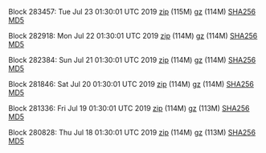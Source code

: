 Block 283457: Tue Jul 23 01:30:01 UTC 2019 [zip](https://files.01coin.io/mainnet/2019-07-23/bootstrap.dat.zip) (115M) [gz](https://files.01coin.io/mainnet/2019-07-23/bootstrap.dat.tar.gz) (114M) [SHA256](https://files.01coin.io/mainnet/2019-07-23/sha256.txt) [MD5](https://files.01coin.io/mainnet/2019-07-23/md5.txt)

Block 282918: Mon Jul 22 01:30:01 UTC 2019 [zip](https://files.01coin.io/mainnet/2019-07-22/bootstrap.dat.zip) (114M) [gz](https://files.01coin.io/mainnet/2019-07-22/bootstrap.dat.tar.gz) (114M) [SHA256](https://files.01coin.io/mainnet/2019-07-22/sha256.txt) [MD5](https://files.01coin.io/mainnet/2019-07-22/md5.txt)

Block 282384: Sun Jul 21 01:30:01 UTC 2019 [zip](https://files.01coin.io/mainnet/2019-07-21/bootstrap.dat.zip) (114M) [gz](https://files.01coin.io/mainnet/2019-07-21/bootstrap.dat.tar.gz) (114M) [SHA256](https://files.01coin.io/mainnet/2019-07-21/sha256.txt) [MD5](https://files.01coin.io/mainnet/2019-07-21/md5.txt)

Block 281846: Sat Jul 20 01:30:01 UTC 2019 [zip](https://files.01coin.io/mainnet/2019-07-20/bootstrap.dat.zip) (114M) [gz](https://files.01coin.io/mainnet/2019-07-20/bootstrap.dat.tar.gz) (114M) [SHA256](https://files.01coin.io/mainnet/2019-07-20/sha256.txt) [MD5](https://files.01coin.io/mainnet/2019-07-20/md5.txt)

Block 281336: Fri Jul 19 01:30:01 UTC 2019 [zip](https://files.01coin.io/mainnet/2019-07-19/bootstrap.dat.zip) (114M) [gz](https://files.01coin.io/mainnet/2019-07-19/bootstrap.dat.tar.gz) (113M) [SHA256](https://files.01coin.io/mainnet/2019-07-19/sha256.txt) [MD5](https://files.01coin.io/mainnet/2019-07-19/md5.txt)

Block 280828: Thu Jul 18 01:30:01 UTC 2019 [zip](https://files.01coin.io/mainnet/2019-07-18/bootstrap.dat.zip) (114M) [gz](https://files.01coin.io/mainnet/2019-07-18/bootstrap.dat.tar.gz) (113M) [SHA256](https://files.01coin.io/mainnet/2019-07-18/sha256.txt) [MD5](https://files.01coin.io/mainnet/2019-07-18/md5.txt)
